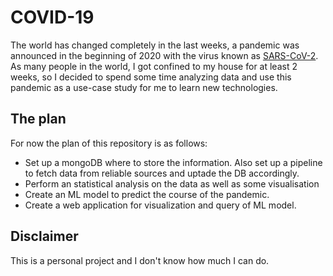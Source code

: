 # COVID-19
The world has changed completely in the last weeks, a pandemic was announced in the beginning of 2020 with the virus known as [SARS-CoV-2](https://en.wikipedia.org/wiki/Severe_acute_respiratory_syndrome_coronavirus_2). As many people in the world, I got confined to my house for at least 2 weeks, so I decided to spend some time analyzing data and use this pandemic as a use-case study for me to learn new technologies.

## The plan
For now the plan of this repository is as follows:

* Set up a mongoDB where to store the information. Also set up a pipeline to fetch data from reliable sources and uptade the DB accordingly.
* Perform an statistical analysis on the data as well as some visualisation
* Create an ML model to predict the course of the pandemic.
* Create a web application for visualization and query of ML model.
    
## Disclaimer
This is a personal project and I don't know how much I can do.
